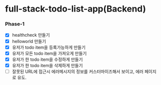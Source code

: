 # full-stack-todo-list-app(Backend)

### Phase-1
- [x] healthcheck 만들기
- [x] helloworld 만들기
- [x] 유저가 todo item을 등록가능하게 만들기
- [x] 유저가 모든 todo item을 가져오게 만들기
- [x] 유저가 한 todo item을 수정하게 만들기
- [x] 유저가 한 todo item을 삭제하게 만들기  
- [ ] 잘못된 URL에 접근시 에러메시지의 정보를 커스터마이즈해서 보이고, 에러 페이지로 유도.